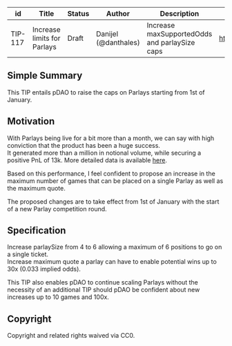 | id | Title | Status | Author | Description | Discussions to | Created |
| ----------- | ----------- | ----------- | ----------- | ----------- | ----------- | ----------- |
| TIP-117 | Increase limits for Parlays| Draft | Danijel (@danthales) | Increase maxSupportedOdds and parlaySize caps | https://discord.gg/thales | 2022-12-17
 
## Simple Summary
 
This TIP entails pDAO to raise the caps on Parlays starting from 1st of January.
 
## Motivation

With Parlays being live for a bit more than a month, we can say with high conviction that the product has been a huge success.  
It generated more than a million in notional volume, while securing a positive PnL of 13k.  More detailed data is available [here](https://dune.com/leifu/parlay-market-dashboard).  

Based on this performance, I feel confident to propose an increase in the maximum number of games that can be placed on a single Parlay as well as the maximum quote.  

The proposed changes are to take effect from 1st of January with the start of a new Parlay competition round. 
    
## Specification
Increase parlaySize from 4 to 6 allowing a maximum of 6 positions to go on a single ticket.  
Increase maximum quote a parlay can have to enable potential wins up to 30x (0.033 implied odds). 

This TIP also enables pDAO to continue scaling Parlays without the necessity of an additional TIP should pDAO be confident about new increases up to 10 games and 100x.
 
## Copyright
 
Copyright and related rights waived via CC0.

